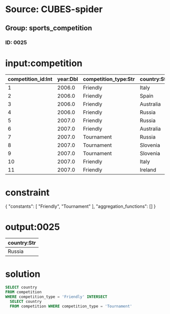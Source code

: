 # Source: CUBES-spider
## Group: sports_competition
### ID: 0025

# input:competition

| competition_id:Int | year:Dbl | competition_type:Str | country:Str |
|---|---|---|---|
| 1 | 2006.0 | Friendly | Italy |
| 2 | 2006.0 | Friendly | Spain |
| 3 | 2006.0 | Friendly | Australia |
| 4 | 2006.0 | Friendly | Russia |
| 5 | 2007.0 | Friendly | Russia |
| 6 | 2007.0 | Friendly | Australia |
| 7 | 2007.0 | Tournament | Russia |
| 8 | 2007.0 | Tournament | Slovenia |
| 9 | 2007.0 | Tournament | Slovenia |
| 10 | 2007.0 | Friendly | Italy |
| 11 | 2007.0 | Friendly | Ireland |

# constraint

{
  "constants": [
    "Friendly",
    "Tournament"
  ],
  "aggregation_functions": []
}

# output:0025

| country:Str |
|---|
| Russia |

# solution

```sql
SELECT country
FROM competition
WHERE competition_type = 'Friendly' INTERSECT
  SELECT country
  FROM competition WHERE competition_type = 'Tournament'
```
